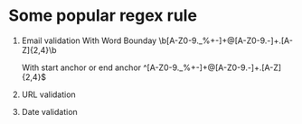 # Some popular regex rule 

1. Email validation
	With Word Bounday
	\b[A-Z0-9._%+-]+@[A-Z0-9.-]+\.[A-Z]{2,4}\b
	
	With start anchor or end anchor
	^[A-Z0-9._%+-]+@[A-Z0-9.-]+\.[A-Z]{2,4}$

2. URL validation

3. Date validation


